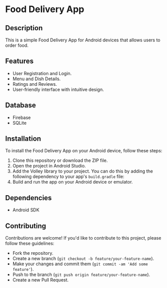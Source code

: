 # Food Delivery App

## Description
This is a simple Food Delivery App for Android devices that allows users to order food.

## Features
- User Registration and Login.
- Menu and Dish Details.
- Ratings and Reviews.
- User-friendly interface with intuitive design.
  
## Database
- Firebase
- SQLite

## Installation
To install the Food Delivery App on your Android device, follow these steps:
1. Clone this repository or download the ZIP file.
2. Open the project in Android Studio.
3. Add the Volley library to your project. You can do this by adding the following dependency to your app's `build.gradle` file:
4. Build and run the app on your Android device or emulator.

## Dependencies
- Android SDK

## Contributing
Contributions are welcome! If you'd like to contribute to this project, please follow these guidelines:
- Fork the repository.
- Create a new branch (`git checkout -b feature/your-feature-name`).
- Make your changes and commit them (`git commit -am 'Add some feature'`).
- Push to the branch (`git push origin feature/your-feature-name`).
- Create a new Pull Request.
